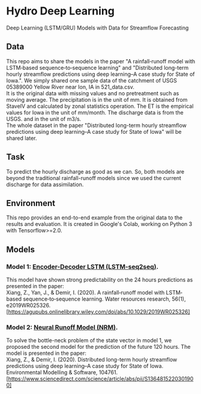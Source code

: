# Hydro Deep Learning
Deep Learning (LSTM/GRU) Models with Data for Streamflow Forecasting

## Data
This repo aims to share the models in the paper "A rainfall‐runoff model with LSTM‐based sequence‐to‐sequence learning" and "Distributed long-term hourly streamflow predictions using deep learning–A case study for State of Iowa.". We simply shared one sample data of the catchment of USGS 05389000 Yellow River near Ion, IA in 521_data.csv.  
It is the original data with missing values and no pretreatment such as moving average. The precipitation is in the unit of mm. It is obtained from StaveIV and calculated by zonal statistics operation. The ET is the empirical values for Iowa in the unit of mm/month. The discharge data is from the USGS. and in the unit of m3/s.  
The whole dataset in the paper "Distributed long-term hourly streamflow predictions using deep learning–A case study for State of Iowa" will be shared later.  

## Task
To predict the hourly discharge as good as we can. So, both models are beyond the traditional rainfall-runoff models since we used the current discharge for data assimilation.  

## Environment
This repo provides an end-to-end example from the original data to the results and evaluation. It is created in Google's Colab, working on Python 3 with Tensorflow>=2.0.

## Models
### Model 1: [Encoder-Decoder LSTM (LSTM-seq2seq)](model1_EDLSTM.ipynb).
This model have shown strong predictability on the 24 hours predictions as presented in the paper:  
Xiang, Z., Yan, J., & Demir, I. (2020). A rainfall‐runoff model with LSTM‐based sequence‐to‐sequence learning. Water resources research, 56(1), e2019WR025326. [https://agupubs.onlinelibrary.wiley.com/doi/abs/10.1029/2019WR025326]

### Model 2: [Neural Runoff Model (NRM)](model2_NRM.ipynb).
To solve the bottle-neck problem of the state vector in model 1, we proposed the second model for the prediction of the future 120 hours. The model is presented in the paper:  
Xiang, Z., & Demir, I. (2020). Distributed long-term hourly streamflow predictions using deep learning–A case study for State of Iowa. Environmental Modelling & Software, 104761. [https://www.sciencedirect.com/science/article/abs/pii/S1364815220301900]

